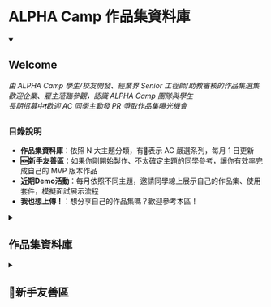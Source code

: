 # ALPHA Camp 作品集資料庫

<details id=0 open>
<summary><h2>Welcome</h2></summary>
  
  _由 ALPHA Camp 學生/校友開發、經業界 Senior 工程師/助教審核的作品集選集_  
  _歡迎企業、雇主蒞臨參觀，認識 ALPHA Camp 團隊與學生_  
  _長期招募中❗歡迎 AC 同學主動發 PR 爭取作品集曝光機會_
  
  ### 目錄說明
  - **作品集資料庫**：依照 N 大主題分類，有💎表示 AC 嚴選系列，每月 1 日更新
  - **🆕新手友善區**：如果你剛開始製作、不太確定主題的同學參考，讓你有效率完成自己的 MVP 版本作品
  - **近期Demo活動**：每月依照不同主題，邀請同學線上展示自己的作品集、使用套件，模擬面試展示流程
  - **我也想上傳！**：想分享自己的作品集嗎？歡迎參考本區！
  
</details>

<details id=1>
<summary><h2>作品集資料庫</h2></summary>
  
  ### 社群平台/論壇
  - 💎**Simple Twitter** | [AnnW](https://www.linkedin.com/in/annwangtaiwan) | [Demo](https://yhosutun2490.github.io/Simple-Twitter-Natsu/login) | [Github](https://github.com/weizi0328/twitter-api-2020)
  具備 CRUD 簡易版社交網站
  - **Simple Facebook** | [Susan](https://www.linkedin.com/in/annwangtaiwan) | [Demo](https://yhosutun2490.github.io/Simple-Twitter-Natsu/login) | [Github](https://github.com/weizi0328/twitter-api-2020)
  具備 CRUD 簡易版社交網站
  - **One Night Friend** | [Peter](https://www.linkedin.com/in/annwangtaiwan) | [Demo](https://yhosutun2490.github.io/Simple-Twitter-Natsu/login) | [Github](https://github.com/weizi0328/twitter-api-2020)
  段暫交友平台
  
  ### 電商
  - 💎**YberEats** | [Panda](https://www.linkedin.com/in/annwangtaiwan) | [Demo](https://yhosutun2490.github.io/Simple-Twitter-Natsu/login) | [Github](https://github.com/weizi0328/twitter-api-2020)
  外送平台
  - **蝦Pi** | [Shrimp](https://www.linkedin.com/in/annwangtaiwan) | [Demo](https://yhosutun2490.github.io/Simple-Twitter-Natsu/login) | [Github](https://github.com/weizi0328/twitter-api-2020)
  B2C 電商

  ### 遊戲
  - 💎**Pokemon Battle** | [Piachu](https://www.linkedin.com/in/annwangtaiwan) | [Demo](https://yhosutun2490.github.io/Simple-Twitter-Natsu/login) | [Github](https://github.com/weizi0328/twitter-api-2020)
  寶可夢對戰遊戲
  - **格鬥天王 98** | [Athena](https://www.linkedin.com/in/annwangtaiwan) | [Demo](https://yhosutun2490.github.io/Simple-Twitter-Natsu/login) | [Github](https://github.com/weizi0328/twitter-api-2020)
  復刻 Retro
  
</details>

<details id=1>
<summary><h2>🔰新手友善區</h2></summary>
  
  - **電商觀摩作品集** | [Nathan](https://www.linkedin.com/in/annwangtaiwan) | [Demo](https://yhosutun2490.github.io/Simple-Twitter-Natsu/login) | [Github](https://github.com/weizi0328/twitter-api-2020)
  - [如何定義作品 MVP 規格](https://www.linkedin.com/in/annwangtaiwan) (感謝 Pin 提供)
  
</details>

